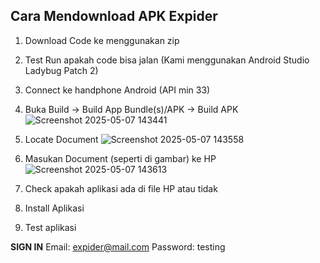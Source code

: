 ## **Cara Mendownload APK Expider**

1. Download Code ke menggunakan zip
2. Test Run apakah code bisa jalan (Kami menggunakan Android Studio Ladybug Patch 2)
3. Connect ke handphone Android (API min 33)
4. Buka Build -> Build App Bundle(s)/APK -> Build APK
![Screenshot 2025-05-07 143441](https://github.com/user-attachments/assets/8b1a8f53-96ca-493d-8f37-3f62796514d3)

5. Locate Document
![Screenshot 2025-05-07 143558](https://github.com/user-attachments/assets/efae11f7-2039-4197-a295-0fbed41b866f)

6. Masukan Document (seperti di gambar) ke HP
![Screenshot 2025-05-07 143613](https://github.com/user-attachments/assets/b0b7ca5a-fe8b-41f1-923b-a42326092b60)

7. Check apakah aplikasi ada di file HP atau tidak
8. Install Aplikasi
9. Test aplikasi

**SIGN IN**
Email: expider@mail.com
Password: testing
